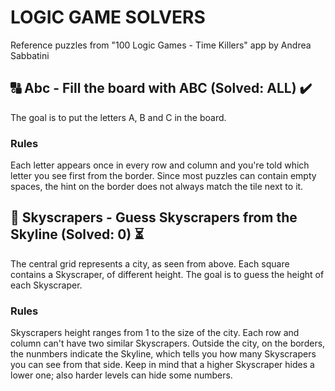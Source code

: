 # LOGIC GAME SOLVERS

Reference puzzles from "100 Logic Games - Time Killers" app by Andrea Sabbatini

## :capital_abcd: Abc - Fill the board with ABC (Solved: ALL) :heavy_check_mark:

The goal is to put the letters A, B and C in the board. 

### Rules

Each letter appears once in every row and column and you're told which letter you see first from the border.
Since most puzzles can contain empty spaces, the hint on the border does not always match the tile next to it.

## :city_sunrise: Skyscrapers - Guess Skyscrapers from the Skyline (Solved: 0) :hourglass_flowing_sand:

The central grid represents a city, as seen from above. Each square contains a Skyscraper, of different height.
The goal is to guess the height of each Skyscraper.

### Rules

Skyscrapers height ranges from 1 to the size of the city. Each row and column can't have two similar Skyscrapers.
Outside the city, on the borders, the nunmbers indicate the Skyline, which tells you how many Skyscrapers you can see from that side.
Keep in mind that a higher Skyscraper hides a lower one; also harder levels can hide some numbers.

